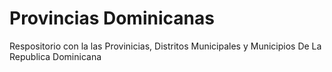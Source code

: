 # Provincias Dominicanas
 Respositorio con la las Provinicias, Distritos Municipales y Municipios De La Republica Dominicana
